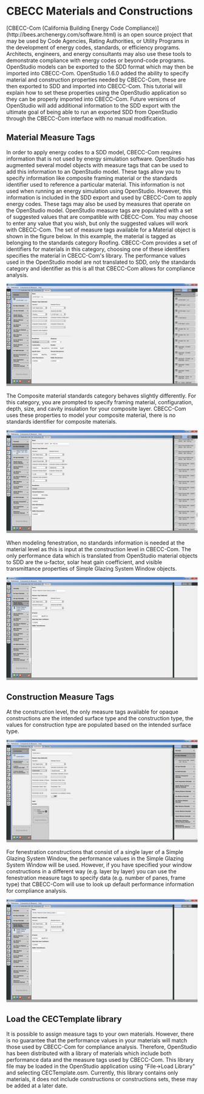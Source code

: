 <h1>CBECC Materials and Constructions</h1>
[CBECC-Com (California Building Energy Code Compliance)](http://bees.archenergy.com/software.html) is an open source project that may be used by Code Agencies, Rating Authorities, or Utility Programs in the development of energy codes, standards, or efficiency programs. Architects, engineers, and energy consultants may also use these tools to demonstrate compliance with energy codes or beyond-code programs. OpenStudio models can be exported to the SDD format which may then be imported into CBECC-Com.  OpenStudio 1.6.0 added the ability to specify material and construction properties needed by CBECC-Com, these are then exported to SDD and imported into CBECC-Com.  This tutorial will explain how to set these properties using the OpenStudio application so they can be properly imported into CBECC-Com.  Future versions of OpenStudio will add additional information to the SDD export with the ultimate goal of being able to run an exported SDD from OpenStudio through the CBECC-Com interface with no manual modification.

## Material Measure Tags
In order to apply energy codes to a SDD model, CBECC-Com requires information that is not used by energy simulation software.  OpenStudio has augmented several model objects with measure tags that can be used to add this information to an OpenStudio model.  These tags allow you to specify information like composite framing material or the standards identifier used to reference a particular material.  This information is not used when running an energy simulation using OpenStudio.  However, this information is included in the SDD export and used by CBECC-Com to apply energy codes.  These tags may also be used by measures that operate on the OpenStudio model.  OpenStudio measure tags are populated with a set of suggested values that are compatible with CBECC-Com.  You may choose to enter any value that you wish, but only the suggested values will work with CBECC-Com.  The set of measure tags available for a Material object is shown in the figure below.  In this example, the material is tagged as belonging to the standards category Roofing.  CBECC-Com provides a set of identifiers for materials in this category, choosing one of these identifiers specifies the material in CBECC-Com's library.  The performance values used in the OpenStudio model are not translated to SDD, only the standards category and identifier as this is all that CBECC-Com allows for compliance analysis.

[![Material Measure Tags](img/cbecc_materials_constructions/cbecc_materials_material1.jpg "Click to view larger version.")](img/cbecc_materials_constructions/cbecc_materials_material1.jpg)

The Composite material standards category behaves slightly differently.  For this category, you are prompted to specify framing material, configuration, depth, size, and cavity insulation for your composite layer.  CBECC-Com uses these properties to model your composite material, there is no standards identifier for composite materials.  

[![Composite Material Measure Tags](img/cbecc_materials_constructions/cbecc_materials_material2.jpg "Click to view larger version.")](img/cbecc_materials_constructions/cbecc_materials_material2.jpg)

When modeling fenestration, no standards information is needed at the material level as this is input at the construction level in CBECC-Com.  The only performance data which is translated from OpenStudio material objects to SDD are the u-factor, solar heat gain coefficient, and visible transmittance properties of Simple Glazing System Window objects.

[![Simple Glazing System Window Measure Tags](img/cbecc_materials_constructions/cbecc_materials_material3.jpg "Click to view larger version.")](img/cbecc_materials_constructions/cbecc_materials_material3.jpg)

## Construction Measure Tags

At the construction level, the only measure tags available for opaque constructions are the intended surface type and the construction type, the values for construction type are  populated based on the intended surface type.

[![Composite Construction Measure Tags](img/cbecc_materials_constructions/cbecc_materials_constructions2.jpg "Click to view larger version.")](img/cbecc_materials_constructions/cbecc_materials_constructions2.jpg)

For fenestration constructions that consist of a single layer of a Simple Glazing System Window, the performance values in the Simple Glazing System Window will be used.  However, if you have specified your window constructions in a different way (e.g. layer by layer) you can use the fenestration measure tags to specify data (e.g. number of panes, frame type) that CBECC-Com will use to look up default performance information for compliance analysis.

[![Composite Construction Measure Tags](img/cbecc_materials_constructions/cbecc_materials_constructions1.jpg "Click to view larger version.")](img/cbecc_materials_constructions/cbecc_materials_constructions1.jpg)

## Load the CECTemplate library
It is possible to assign measure tags to your own materials.  However, there is no guarantee that the performance values in your materials will match those used by CBECC-Com for compliance analysis.  Therefore, OpenStudio has been distributed with a library of materials which include both performance data and the measure tags used by CBECC-Com.  This library file may be loaded in the OpenStudio application using "File->Load Library" and selecting CECTemplate.osm.  Currently, this library contains only materials, it does not include constructions or constructions sets, these may be added at a later date.
